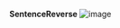 
**SentenceReverse**
![image](https://github.com/Jagathratchagan/Learning/assets/14900993/ccb6c449-325c-4b91-888a-0d0791d35226)

